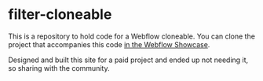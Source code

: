 # filter-cloneable

This is a repository to hold code for a Webflow cloneable. You can clone the project that accompanies this code [in the Webflow Showcase](https://webflow.com/website/landing-page-with-filters).

Designed and built this site for a paid project and ended up not needing it, so sharing with the community.
